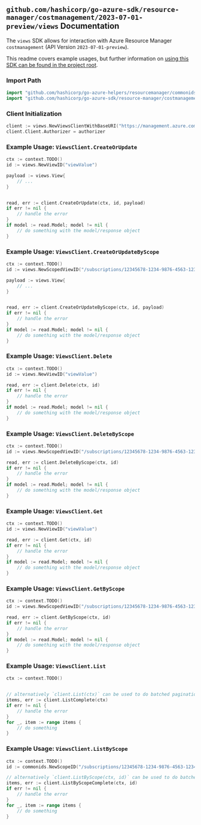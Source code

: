 
## `github.com/hashicorp/go-azure-sdk/resource-manager/costmanagement/2023-07-01-preview/views` Documentation

The `views` SDK allows for interaction with Azure Resource Manager `costmanagement` (API Version `2023-07-01-preview`).

This readme covers example usages, but further information on [using this SDK can be found in the project root](https://github.com/hashicorp/go-azure-sdk/tree/main/docs).

### Import Path

```go
import "github.com/hashicorp/go-azure-helpers/resourcemanager/commonids"
import "github.com/hashicorp/go-azure-sdk/resource-manager/costmanagement/2023-07-01-preview/views"
```


### Client Initialization

```go
client := views.NewViewsClientWithBaseURI("https://management.azure.com")
client.Client.Authorizer = authorizer
```


### Example Usage: `ViewsClient.CreateOrUpdate`

```go
ctx := context.TODO()
id := views.NewViewID("viewValue")

payload := views.View{
	// ...
}


read, err := client.CreateOrUpdate(ctx, id, payload)
if err != nil {
	// handle the error
}
if model := read.Model; model != nil {
	// do something with the model/response object
}
```


### Example Usage: `ViewsClient.CreateOrUpdateByScope`

```go
ctx := context.TODO()
id := views.NewScopedViewID("/subscriptions/12345678-1234-9876-4563-123456789012/resourceGroups/some-resource-group", "viewValue")

payload := views.View{
	// ...
}


read, err := client.CreateOrUpdateByScope(ctx, id, payload)
if err != nil {
	// handle the error
}
if model := read.Model; model != nil {
	// do something with the model/response object
}
```


### Example Usage: `ViewsClient.Delete`

```go
ctx := context.TODO()
id := views.NewViewID("viewValue")

read, err := client.Delete(ctx, id)
if err != nil {
	// handle the error
}
if model := read.Model; model != nil {
	// do something with the model/response object
}
```


### Example Usage: `ViewsClient.DeleteByScope`

```go
ctx := context.TODO()
id := views.NewScopedViewID("/subscriptions/12345678-1234-9876-4563-123456789012/resourceGroups/some-resource-group", "viewValue")

read, err := client.DeleteByScope(ctx, id)
if err != nil {
	// handle the error
}
if model := read.Model; model != nil {
	// do something with the model/response object
}
```


### Example Usage: `ViewsClient.Get`

```go
ctx := context.TODO()
id := views.NewViewID("viewValue")

read, err := client.Get(ctx, id)
if err != nil {
	// handle the error
}
if model := read.Model; model != nil {
	// do something with the model/response object
}
```


### Example Usage: `ViewsClient.GetByScope`

```go
ctx := context.TODO()
id := views.NewScopedViewID("/subscriptions/12345678-1234-9876-4563-123456789012/resourceGroups/some-resource-group", "viewValue")

read, err := client.GetByScope(ctx, id)
if err != nil {
	// handle the error
}
if model := read.Model; model != nil {
	// do something with the model/response object
}
```


### Example Usage: `ViewsClient.List`

```go
ctx := context.TODO()


// alternatively `client.List(ctx)` can be used to do batched pagination
items, err := client.ListComplete(ctx)
if err != nil {
	// handle the error
}
for _, item := range items {
	// do something
}
```


### Example Usage: `ViewsClient.ListByScope`

```go
ctx := context.TODO()
id := commonids.NewScopeID("/subscriptions/12345678-1234-9876-4563-123456789012/resourceGroups/some-resource-group")

// alternatively `client.ListByScope(ctx, id)` can be used to do batched pagination
items, err := client.ListByScopeComplete(ctx, id)
if err != nil {
	// handle the error
}
for _, item := range items {
	// do something
}
```
